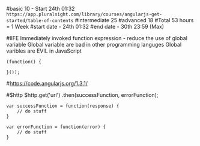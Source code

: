 #basic 10 - Start 24th 01:32    
    `https://app.pluralsight.com/library/courses/angularjs-get-started/table-of-contents`
#intermediate 25
#advanced 18
#Total 53 hours = 1 Week
#start date - 24th 01:32
#end date - 30th 23:59 (Max)

#IIFE
    Immediately invoked function expression - reduce the use of global variable
    Global variable are bad in other programming languges 
    Global varibles are EVIL in JavaScript

    (function() {
        
    }());

#https://code.angularjs.org/1.3.1/


#$http
    $http.get('url')
        .then(successFunction, errorFunction);

    var successFunction = function(response) {
        // do stuff
    }

    var errorFunction = function(error) {
        // do stuff
    }